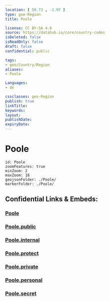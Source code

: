 ```yaml
---
location: [ 50.73 , -1.97 ] 
type: geo-Region
title: Poole

license: CC BY-SA 4.0
source: https://datahub.io/core/country-codes
isDeleted: false
isReadOnly: false
draft: false
confidential: public

tags:
- geo/Country/Region
aliases:
- Poole

Languages:
- de

cssclasses: geo-Region
publish: true
linkTitle: 
keywords: 
layout: 
publishDate: 
expiryDate: 
---
```


# Poole

```leaflet
id: Poole
zoomFeatures: true 
minZoom: 2 
maxZoom: 18
geojsonFolder: ./Poole/
markerFolder: ./Poole/
```


## Confidential Links & Embeds: 

### [Poole](/_Standards/Earth/Continent/Europe/Europe~North/UK/England/Regions~England/South_West_England/Bournemouth,Christchurch,Poole/Poole.md) 

### [Poole.public](/_public/Earth/Continent/Europe/Europe~North/UK/England/Regions~England/South_West_England/Bournemouth,Christchurch,Poole/Poole.public.md) 

### [Poole.internal](/_internal/Earth/Continent/Europe/Europe~North/UK/England/Regions~England/South_West_England/Bournemouth,Christchurch,Poole/Poole.internal.md) 

### [Poole.protect](/_protect/Earth/Continent/Europe/Europe~North/UK/England/Regions~England/South_West_England/Bournemouth,Christchurch,Poole/Poole.protect.md) 

### [Poole.private](/_private/Earth/Continent/Europe/Europe~North/UK/England/Regions~England/South_West_England/Bournemouth,Christchurch,Poole/Poole.private.md) 

### [Poole.personal](/_personal/Earth/Continent/Europe/Europe~North/UK/England/Regions~England/South_West_England/Bournemouth,Christchurch,Poole/Poole.personal.md) 

### [Poole.secret](/_secret/Earth/Continent/Europe/Europe~North/UK/England/Regions~England/South_West_England/Bournemouth,Christchurch,Poole/Poole.secret.md)

